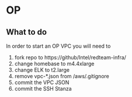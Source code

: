# OP

## What to do

In order to start an OP VPC you will need to

1. fork repo to https://github/Intel/redteam-infra/
1. change homebase to m4.4xlarge
1. change ELK to t2.large
1. remove vpc-*.json from /aws/.gitignore
1. commit the VPC JSON
1. commit the SSH Stanza
